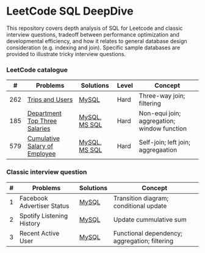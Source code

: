 # LeetCode SQL DeepDive
This repository covers depth analysis of SQL for Leetcode and classic interview questions, tradeoff between performance optimization and developmental efficiency, and how it relates to general database design consideration (e.g. indexing and join). Specific sample databases are provided to illustrate tricky interview questions.

### LeetCode catalogue
| \# | Problems | Solutions | Level | Concept |
|----|----------|-----------|------| --------|
| 262 | [Trips and Users](https://leetcode.com/problems/trips-and-users/) | [MySQL](./LeetCode/262_Trips_and_Users/README.md) | Hard | Three-way join; filtering |
| 185 | [Department Top Three Salaries](https://leetcode.com/problems/department-top-three-salaries) | [MySQL, MS SQL](./LeetCode/185_Department_Top_Three_Salaries/README.md) | Hard | Non-equi join; aggregation; window function |
| 579 | [Cumulative Salary of Employee](https://leetcode.com/problems/find-cumulative-salary-of-an-employee/) | [MySQL, MS SQL](./LeetCode/579_Find_Cumulative_Salary_of_an_Employee/README.md) | Hard | Self-join; left join; aggregaation | 

### Classic interview question
| \# | Problems | Solutions | Concept |
|----|----------|-----------|------|
| 1 | Facebook Advertiser Status | [MySQL](./Interview/01_Facebook_Advertiser_Status/README.md) | Transition diagram; conditional update|
| 2 | Spotify Listening History | [MySQL](./Interview/02_Spotify_Listening_History/README.md) | Update cummulative sum |
| 3 | Recent Active User | [MySQL](./Interview/03_Recent_Active_User/README.md) | Functional dependency; aggregation; filtering |
